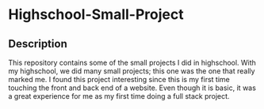 # Highschool-Small-Project

## Description

This repository contains some of the small projects I did in highschool. 
With my highschool, we did many small projects; this one was the one that really marked me.
I found this project interesting since this is my first time touching the front and back end of a website.
Even though it is basic, it was a great experience for me as my first time doing a full stack project.



 
